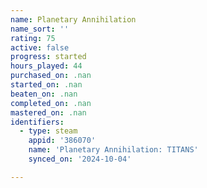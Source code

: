```yaml
---
name: Planetary Annihilation
name_sort: ''
rating: 75
active: false
progress: started
hours_played: 44
purchased_on: .nan
started_on: .nan
beaten_on: .nan
completed_on: .nan
mastered_on: .nan
identifiers:
  - type: steam
    appid: '386070'
    name: 'Planetary Annihilation: TITANS'
    synced_on: '2024-10-04'

---
```

